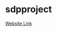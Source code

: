 # sdpproject
 
[Website Link](https://empirical-mode-decomposition-in-2d-datasets-on5g-staging.b12sites.com/index) 
